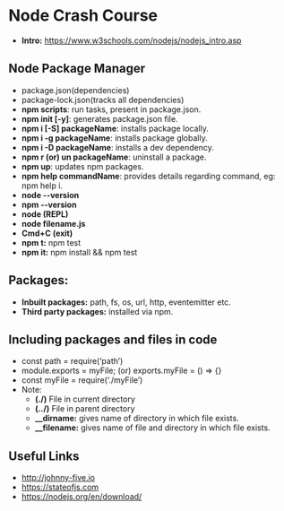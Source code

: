 # Node Crash Course

- **Intro:** https://www.w3schools.com/nodejs/nodejs_intro.asp

## Node Package Manager

- package.json(dependencies)
- package-lock.json(tracks all dependencies)
- **npm scripts**: run tasks, present in package.json.
- **npm init [-y]**: generates package.json file.
- **npm i [-S] packageName**: installs package locally.
- **npm i -g packageName**: installs package globally.
- **npm i -D packageName**: installs a dev dependency.
- **npm r (or) un packageName**: uninstall a package.
- **npm up**: updates npm packages.
- **npm help commandName**: provides details regarding command, eg: npm help i.
- **node --version**
- **npm --version**
- **node (REPL)**
- **node filename.js**
- **Cmd+C (exit)**
- **npm t:** npm test
- **npm it:** npm install && npm test

## Packages:

- **Inbuilt packages:** path, fs, os, url, http, eventemitter etc.
- **Third party packages:** installed via npm.

## Including packages and files in code

- const path = require(‘path’)
- module.exports = myFile; (or) exports.myFile = () => {}
- const myFile = require(‘./myFile’)
- Note:
  - **(./)** File in current directory
  - **(../)** File in parent directory
  - **\_\_dirname:** gives name of directory in which file exists.
  - **\_\_filename:** gives name of file and directory in which file exists.

## Useful Links

- http://johnny-five.io
- https://stateofjs.com
- https://nodejs.org/en/download/
